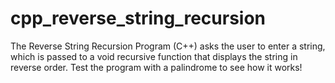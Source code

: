 # cpp_reverse_string_recursion
The Reverse String Recursion Program (C++) asks the user to enter a string, which is passed to a void recursive function that displays the string in reverse order. Test the program with a palindrome to see how it works!
